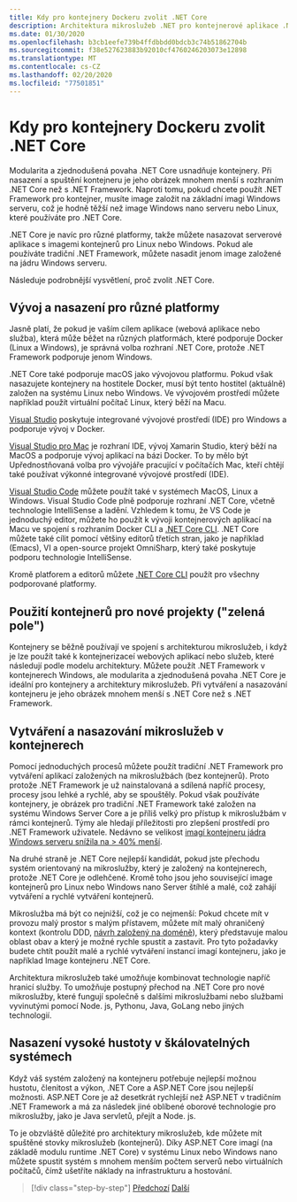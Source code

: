 ```yaml
---
title: Kdy pro kontejnery Dockeru zvolit .NET Core
description: Architektura mikroslužeb .NET pro kontejnerové aplikace .NET | Kdy zvolit .NET Core pro kontejnery Docker
ms.date: 01/30/2020
ms.openlocfilehash: b3cb1eefe739b4ffdbbdd0bdcb3c74b51862704b
ms.sourcegitcommit: f38e527623883b92010cf4760246203073e12898
ms.translationtype: MT
ms.contentlocale: cs-CZ
ms.lasthandoff: 02/20/2020
ms.locfileid: "77501851"
---
```

# <a name="when-to-choose-net-core-for-docker-containers"></a>Kdy pro kontejnery Dockeru zvolit .NET Core

Modularita a zjednodušená povaha .NET Core usnadňuje kontejnery. Při nasazení a spuštění kontejneru je jeho obrázek mnohem menší s rozhraním .NET Core než s .NET Framework. Naproti tomu, pokud chcete použít .NET Framework pro kontejner, musíte image založit na základní imagi Windows serveru, což je hodně těžší než image Windows nano serveru nebo Linux, které používáte pro .NET Core.

.NET Core je navíc pro různé platformy, takže můžete nasazovat serverové aplikace s imagemi kontejnerů pro Linux nebo Windows. Pokud ale používáte tradiční .NET Framework, můžete nasadit jenom image založené na jádru Windows serveru.

Následuje podrobnější vysvětlení, proč zvolit .NET Core.

## <a name="developing-and-deploying-cross-platform"></a>Vývoj a nasazení pro různé platformy

Jasně platí, že pokud je vaším cílem aplikace (webová aplikace nebo služba), která může běžet na různých platformách, které podporuje Docker (Linux a Windows), je správná volba rozhraní .NET Core, protože .NET Framework podporuje jenom Windows.

.NET Core také podporuje macOS jako vývojovou platformu. Pokud však nasazujete kontejnery na hostitele Docker, musí být tento hostitel (aktuálně) založen na systému Linux nebo Windows. Ve vývojovém prostředí můžete například použít virtuální počítač Linux, který běží na Macu.

[Visual Studio](https://www.visualstudio.com/vs/) poskytuje integrované vývojové prostředí (IDE) pro Windows a podporuje vývoj v Docker.

[Visual Studio pro Mac](https://www.visualstudio.com/vs/visual-studio-mac/) je rozhraní IDE, vývoj Xamarin Studio, který běží na MacOS a podporuje vývoj aplikací na bázi Docker. To by mělo být Upřednostňovaná volba pro vývojáře pracující v počítačích Mac, kteří chtějí také používat výkonné integrované vývojové prostředí (IDE).

[Visual Studio Code](https://code.visualstudio.com/) můžete použít také v systémech MacOS, Linux a Windows. Visual Studio Code plně podporuje rozhraní .NET Core, včetně technologie IntelliSense a ladění. Vzhledem k tomu, že VS Code je jednoduchý editor, můžete ho použít k vývoji kontejnerových aplikací na Macu ve spojení s rozhraním Docker CLI a [.NET Core CLI](../../../core/tools/index.md). .NET Core můžete také cílit pomocí většiny editorů třetích stran, jako je například (Emacs), VI a open-source projekt OmniSharp, který také poskytuje podporu technologie IntelliSense.

Kromě platforem a editorů můžete [.NET Core CLI](../../../core/tools/index.md) použít pro všechny podporované platformy.

## <a name="using-containers-for-new-green-field-projects"></a>Použití kontejnerů pro nové projekty ("zelená pole")

Kontejnery se běžně používají ve spojení s architekturou mikroslužeb, i když je lze použít také k kontejnerizaceí webových aplikací nebo služeb, které následují podle modelu architektury. Můžete použít .NET Framework v kontejnerech Windows, ale modularita a zjednodušená povaha .NET Core je ideální pro kontejnery a architektury mikroslužeb. Při vytváření a nasazování kontejneru je jeho obrázek mnohem menší s .NET Core než s .NET Framework.

## <a name="create-and-deploy-microservices-on-containers"></a>Vytváření a nasazování mikroslužeb v kontejnerech

Pomocí jednoduchých procesů můžete použít tradiční .NET Framework pro vytváření aplikací založených na mikroslužbách (bez kontejnerů). Proto protože .NET Framework je už nainstalovaná a sdílená napříč procesy, procesy jsou lehké a rychlé, aby se spouštěly. Pokud však používáte kontejnery, je obrázek pro tradiční .NET Framework také založen na systému Windows Server Core a je příliš velký pro přístup k mikroslužbám v rámci kontejnerů. Týmy ale hledají příležitosti pro zlepšení prostředí pro .NET Framework uživatele. Nedávno se velikost [imagí kontejneru jádra Windows serveru snížila na > 40% menší](https://devblogs.microsoft.com/dotnet/we-made-windows-server-core-container-images-40-smaller). 

Na druhé straně je .NET Core nejlepší kandidát, pokud jste přechodu systém orientovaný na mikroslužby, který je založený na kontejnerech, protože .NET Core je odlehčené. Kromě toho jsou jeho související image kontejnerů pro Linux nebo Windows nano Server štíhlé a malé, což zahájí vytváření a rychlé vytváření kontejnerů.

Mikroslužba má být co nejnižší, což je co nejmenší: Pokud chcete mít v provozu malý prostor s malým přístavem, můžete mít malý ohraničený kontext (kontrolu DDD, [návrh založený na doméně](https://en.wikipedia.org/wiki/Domain-driven_design)), který představuje malou oblast obav a který je možné rychle spustit a zastavit. Pro tyto požadavky budete chtít použít malé a rychlé vytváření instancí imagí kontejneru, jako je například Image kontejneru .NET Core.

Architektura mikroslužeb také umožňuje kombinovat technologie napříč hranicí služby. To umožňuje postupný přechod na .NET Core pro nové mikroslužby, které fungují společně s dalšími mikroslužbami nebo službami vyvinutými pomocí Node. js, Pythonu, Java, GoLang nebo jiných technologií.

## <a name="deploying-high-density-in-scalable-systems"></a>Nasazení vysoké hustoty v škálovatelných systémech

Když váš systém založený na kontejneru potřebuje nejlepší možnou hustotu, členitost a výkon, .NET Core a ASP.NET Core jsou nejlepší možnosti. ASP.NET Core je až desetkrát rychlejší než ASP.NET v tradičním .NET Framework a má za následek jiné oblíbené oborové technologie pro mikroslužby, jako je Java servletů, přejít a Node. js.

To je obzvláště důležité pro architektury mikroslužeb, kde můžete mít spuštěné stovky mikroslužeb (kontejnerů). Díky ASP.NET Core imagí (na základě modulu runtime .NET Core) v systému Linux nebo Windows nano můžete spustit systém s mnohem menším počtem serverů nebo virtuálních počítačů, čímž ušetříte náklady na infrastrukturu a hostování.

>[!div class="step-by-step"]
>[Předchozí](general-guidance.md)
>[Další](net-framework-container-scenarios.md)

